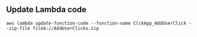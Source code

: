 ## Update Lambda code

```
aws lambda update-function-code --function-name ClckApp_AddUserClick --zip-file fileb://AddUserClicks.zip
```

